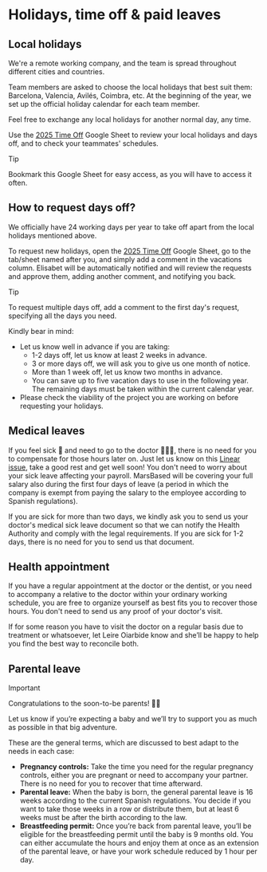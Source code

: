 # Holidays, time off & paid leaves

## Local holidays

We're a remote working company, and the team is spread throughout different cities and countries.

Team members are asked to choose the local holidays that best suit them: Barcelona, Valencia, Avilés, Coimbra, etc. At the beginning of the year, we set up the official holiday calendar for each team member.

Feel free to exchange any local holidays for another normal day, any time.

Use the [2025 Time Off](https://docs.google.com/spreadsheets/d/1kX1bUUjUc9MJWNqbx4z5NvWUsieUL0znwmiw2MVATIo/edit?usp=sharing) Google Sheet to review your local holidays and days off, and to check your teammates' schedules.

> [!TIP]
> Bookmark this Google Sheet for easy access, as you will have to access it often.

## How to request days off?

We officially have 24 working days per year to take off apart from the local holidays mentioned above.

To request new holidays, open the [2025 Time Off](https://docs.google.com/spreadsheets/d/1kX1bUUjUc9MJWNqbx4z5NvWUsieUL0znwmiw2MVATIo/edit?usp=sharing) Google Sheet, go to the tab/sheet named after you, and simply add a comment in the vacations column. Elisabet will be automatically notified and will review the requests and approve them, adding another comment, and notifying you back.

> [!TIP]
> To request multiple days off, add a comment to the first day's request, specifying all the days you need.

Kindly bear in mind:

* Let us know well in advance if you are taking:
  * 1-2 days off, let us know at least 2 weeks in advance.
  * 3 or more days off, we will ask you to give us one month of notice.
  * More than 1 week off, let us know two months in advance.
  * You can save up to five vacation days to use in the following year. The remaining days must be taken within the current calendar year.
* Please check the viability of the project you are working on before requesting your holidays.

## Medical leaves

If you feel sick 🤒 and need to go to the doctor 👩🏻‍⚕️, there is no need for you to compensate for those hours later on. Just let us know on this [Linear issue](https://linear.app/marsbased/issue/MBT-17), take a good rest and get well soon! You don't need to worry about your sick leave affecting your payroll. MarsBased will be covering your full salary also during the first four days of leave (a period in which the company is exempt from paying the salary to the employee according to Spanish regulations).

If you are sick for more than two days, we kindly ask you to send us your doctor's medical sick leave document so that we can notify the Health Authority and comply with the legal requirements. If you are sick for 1-2 days, there is no need for you to send us that document.

## Health appointment

If you have a regular appointment at the doctor or the dentist, or you need to accompany a relative to the doctor within your ordinary working schedule, you are free to organize yourself as best fits you to recover those hours. You don't need to send us any proof of your doctor's visit.

If for some reason you have to visit the doctor on a regular basis due to treatment or whatsoever, let Leire Oiarbide know and she’ll be happy to help you find the best way to reconcile both.

## Parental leave

> [!IMPORTANT]
> Congratulations to the soon-to-be parents! 👶🏻

Let us know if you’re expecting a baby and we’ll try to support you as much as possible in that big adventure.

These are the general terms, which are discussed to best adapt to the needs in each case:

* __Pregnancy controls:__ Take the time you need for the regular pregnancy controls, either you are pregnant or need to accompany your partner. There is no need for you to recover that time afterward.
* __Parental leave:__ When the baby is born, the general parental leave is 16 weeks according to the current Spanish regulations. You decide if you want to take those weeks in a row or distribute them, but at least 6 weeks must be after the birth according to the law.
* __Breastfeeding permit:__ Once you’re back from parental leave, you’ll be eligible for the breastfeeding permit until the baby is 9 months old. You can either accumulate the hours and enjoy them at once as an extension of the parental leave, or have your work schedule reduced by 1 hour per day.
